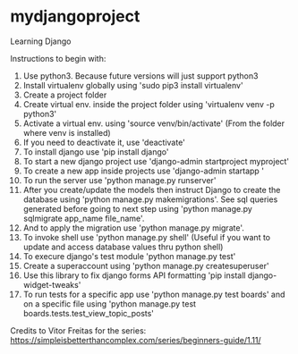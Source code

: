 # mydjangoproject


Learning Django


Instructions to begin with:

1. Use python3. Because future versions will just support python3
2. Install virtualenv globally using 'sudo pip3 install virtualenv'
3. Create a project folder
4. Create virtual env. inside the project folder using 'virtualenv venv -p python3'
5. Activate a virtual env. using 'source venv/bin/activate' (From the folder where venv is installed)
6. If you need to deactivate it, use 'deactivate'
7. To install django use 'pip install django'
8. To start a new django project use 'django-admin startproject myproject'
9. To create a new app inside projects use 'django-admin startapp <app-name>'
10. To run the server use 'python manage.py runserver'
11. After you create/update the models then instruct Django to create the database using 'python manage.py makemigrations'. See sql queries generated before going to next step using 'python manage.py sqlmigrate app_name file_name'.
12. And to apply the migration use 'python manage.py migrate'.
13. To invoke shell use 'python manage.py shell' (Useful if you want to update and access database values thru python shell)
14. To execure django's test module 'python manage.py test'
15. Create a superaccount using 'python manage.py createsuperuser'
16. Use this library to fix django forms API formatting 'pip install django-widget-tweaks'
17. To run tests for a specific app use 'python manage.py test boards'
and on a specific file using 'python manage.py test boards.tests.test_view_topic_posts'




Credits to Vitor Freitas for the series:
https://simpleisbetterthancomplex.com/series/beginners-guide/1.11/
